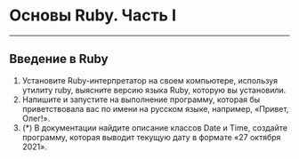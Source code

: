 # Основы Ruby. Часть I
---
## Введение в Ruby
1. Установите Ruby-интерпретатор на своем компьютере, используя утилиту ruby, выясните
версию языка Ruby, которую вы установили.
2. Напишите и запустите на выполнение программу, которая бы приветствовала вас по имени на
русском языке, например, «Привет, Олег!».
3. (*) В документации найдите описание классов Date и Time, создайте программу, которая
выводит текущую дату в формате «27 октября 2021».